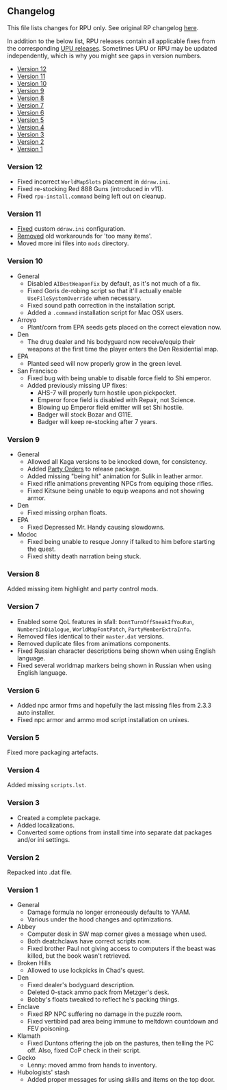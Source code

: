 ## Changelog

This file lists changes for RPU only. See original RP changelog [here](rp-changelog.txt).

In addition to the below list, RPU releases contain all applicable fixes from the corresponding [UPU releases](https://github.com/BGforgeNet/Fallout2_Unofficial_Patch/blob/master/docs/changelog.md).
Sometimes UPU or RPU may be updated independently, which is why you might see gaps in version numbers.

- [Version 12](#version-12)
- [Version 11](#version-11)
- [Version 10](#version-10)
- [Version 9](#version-9)
- [Version 8](#version-8)
- [Version 7](#version-7)
- [Version 6](#version-6)
- [Version 5](#version-5)
- [Version 4](#version-4)
- [Version 3](#version-3)
- [Version 2](#version-2)
- [Version 1](#version-1)

### Version 12
 - Fixed incorrect `WorldMapSlots` placement in `ddraw.ini`.
 - Fixed re-stocking Red 888 Guns (introduced in v11).
 - Fixed `rpu-install.command` being left out on cleanup.

### Version 11
 - [Fixed](https://github.com/BGforgeNet/Fallout2_Restoration_Project/issues/32) custom `ddraw.ini` configuration.
 - [Removed](https://github.com/BGforgeNet/Fallout2_Unofficial_Patch/issues/35) old workarounds for 'too many items'.
 - Moved more ini files into `mods` directory.

### Version 10
- General
  - Disabled `AIBestWeaponFix` by default, as it's not much of a fix.
  - Fixed Goris de-robing script so that it'll actually enable `UseFileSystemOverride` when necessary.
  - Fixed sound path correction in the installation script.
  - Added a `.command` installation script for Mac OSX users.
- Arroyo
  - Plant/corn from EPA seeds gets placed on the correct elevation now.
- Den
  - The drug dealer and his bodyguard now receive/equip their weapons at the first time the player enters the Den Residential map.
- EPA
  - Planted seed will now properly grow in the green level.
- San Francisco
  - Fixed bug with being unable to disable force field to Shi emperor.
  - Added previously missing UP fixes:
    - AHS-7 will properly turn hostile upon pickpocket.
    - Emperor force field is disabled with Repair, not Science.
    - Blowing up Emperor field emitter will set Shi hostile.
    - Badger will stock Bozar and G11E.
    - Badger will keep re-stocking after 7 years.

### Version 9
- General
  - Allowed all Kaga versions to be knocked down, for consistency.
  - Added [Party Orders](https://github.com/BGforgeNet/Fallout2_Party_Orders) to release package.
  - Added missing "being hit" animation for Sulik in leather armor.
  - Fixed rifle animations preventing NPCs from equiping those rifles.
  - Fixed Kitsune being unable to equip weapons and not showing armor.
- Den
  - Fixed missing orphan floats.
- EPA
  - Fixed Depressed Mr. Handy causing slowdowns.
- Modoc
  - Fixed being unable to resque Jonny if talked to him before starting the quest.
  - Fixed shitty death narration being stuck.

### Version 8

Added missing item highlight and party control mods.

### Version 7
- Enabled some QoL features in sfall: `DontTurnOffSneakIfYouRun`, `NumbersInDialogue`, `WorldMapFontPatch`, `PartyMemberExtraInfo`.
- Removed files identical to their `master.dat` versions.
- Removed duplicate files from animations components.
- Fixed Russian character descriptions being shown when using English language.
- Fixed several worldmap markers being shown in Russian when using English language.

### Version 6

- Added npc armor frms and hopefully the last missing files from 2.3.3 auto installer.
- Fixed npc armor and ammo mod script installation on unixes.

### Version 5

Fixed more packaging artefacts.

### Version 4

Added missing `scripts.lst`.

### Version 3

- Created a complete package.
- Added localizations.
- Converted some options from install time into separate dat packages and/or ini settings.

### Version 2

Repacked into .dat file.

### Version 1

- General
    - Damage formula no longer erroneously defaults to YAAM.
    - Various under the hood changes and optimizations.
- Abbey
    - Computer desk in SW map corner gives a message when used.
    - Both deatchclaws have correct scripts now.
    - Fixed brother Paul not giving access to computers if the beast was killed, but the book wasn't retrieved.
- Broken Hills
    - Allowed to use lockpicks in Chad's quest.
- Den
    - Fixed dealer's bodyguard description.
    - Deleted 0-stack ammo pack from Metzger's desk.
    - Bobby's floats tweaked to reflect he's packing things.
- Enclave
    - Fixed RP NPC suffering no damage in the puzzle room.
    - Fixed vertibird pad area being immune to meltdown countdown and FEV poisoning.
- Klamath
    - Fixed Duntons offering the job on the pastures, then telling the PC off. Also, fixed CoP check in their script.
- Gecko
    - Lenny: moved ammo from hands to inventory.
- Hubologists' stash
    - Added proper messages for using skills and items on the top door.
